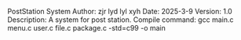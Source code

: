PostStation System
Author: zjr lyd lyl xyh 
Date: 2025-3-9
Version: 1.0
Description: A system for post station.
Compile command: gcc main.c menu.c user.c file.c package.c -std=c99 -o main        